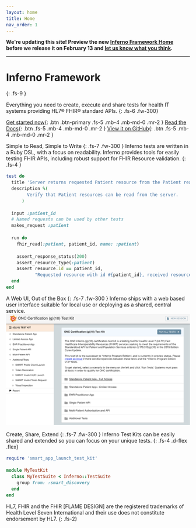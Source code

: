 ```yaml
---
layout: home
title: Home
nav_order: 1
---
```

**We're updating this site!  Preview the new [Inferno Framework Home](https://inferno-framework.github.io/index_new.html) before we release it on February 13 and [let us know what you think](https://inferno-framework.github.io/inferno-core/overview.html#contact-the-inferno-team).**

----

# Inferno Framework
{: .fs-9 }

Everything you need to create, execute and share tests for health IT systems
providing HL7® FHIR® standard APIs.
{: .fs-6 .fw-300}

[Get started now](/inferno-core/getting-started){: .btn .btn-primary .fs-5 .mb-4 .mb-md-0 .mr-2 } [Read the Docs](/inferno-core/overview){: .btn .fs-5 .mb-4 .mb-md-0 .mr-2 } [View it on GitHub](https://github.com/inferno-framework/){: .btn .fs-5 .mb-4 .mb-md-0 .mr-2 }

Simple to Read, Simple to Write
{: .fs-7 .fw-300 }
Inferno tests are written in a Ruby DSL, with a focus on readability. 
Inferno provides tools for easily testing FHIR APIs, including robust support for FHIR Resource validation.
{: .fs-4 }

```ruby
test do
  title 'Server returns requested Patient resource from the Patient read interaction'
  description %(
        Verify that Patient resources can be read from the server.
      )

  input :patient_id
  # Named requests can be used by other tests
  makes_request :patient

  run do
    fhir_read(:patient, patient_id, name: :patient)

    assert_response_status(200)
    assert_resource_type(:patient)
    assert resource.id == patient_id,
           "Requested resource with id #{patient_id}, received resource with id #{resource.id}"
  end
end
```

A Web UI, Out of the Box
{: .fs-7 .fw-300 }
Inferno ships with a web based user interface suitable for local use or deploying as a shared, central service.
![Inferno Web UI](web-ui.png)

Create, Share, Extend
{: .fs-7 .fw-300 }
Inferno Test Kits can be easily shared and extended so you can focus on your unique tests.
{: .fs-4 .d-flex .flex}
```ruby
require 'smart_app_launch_test_kit'

module MyTestKit
  class MyTestSuite < Inferno::TestSuite
    group from: :smart_discovery
  end
end
```

HL7, FHIR and the FHIR [FLAME DESIGN] are the registered trademarks of Health
Level Seven International and their use does not constitute endorsement by HL7.
{: .fs-2}
